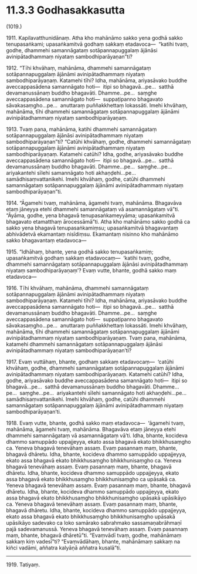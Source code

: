 # 11.3.3 Godhasakkasutta

(1019.)

1911\. Kapilavatthunidānaṃ. Atha kho mahānāmo sakko yena godhā sakko tenupasaṅkami; upasaṅkamitvā godhaṃ sakkaṃ etadavoca—  “katihi tvaṃ, godhe, dhammehi samannāgataṃ sotāpannapuggalaṃ ājānāsi avinipātadhammaṃ niyataṃ sambodhiparāyaṇan”ti?

1912\. “Tīhi khvāhaṃ, mahānāma, dhammehi samannāgataṃ sotāpannapuggalaṃ ājānāmi avinipātadhammaṃ niyataṃ sambodhiparāyaṇaṃ. Katamehi tīhi? Idha, mahānāma, ariyasāvako buddhe aveccappasādena samannāgato hoti—  itipi so bhagavā…pe…  satthā devamanussānaṃ buddho bhagavāti. Dhamme…pe…  saṃghe aveccappasādena samannāgato hoti—  suppaṭipanno bhagavato sāvakasaṃgho…pe…  anuttaraṃ puññakkhettaṃ lokassāti. Imehi khvāhaṃ, mahānāma, tīhi dhammehi samannāgataṃ sotāpannapuggalaṃ ājānāmi avinipātadhammaṃ niyataṃ sambodhiparāyaṇaṃ.

1913\. Tvaṃ pana, mahānāma, katihi dhammehi samannāgataṃ sotāpannapuggalaṃ ājānāsi avinipātadhammaṃ niyataṃ sambodhiparāyaṇan”ti? “Catūhi khvāhaṃ, godhe, dhammehi samannāgataṃ sotāpannapuggalaṃ ājānāmi avinipātadhammaṃ niyataṃ sambodhiparāyaṇaṃ. Katamehi catūhi? Idha, godhe, ariyasāvako buddhe aveccappasādena samannāgato hoti—  itipi so bhagavā…pe…  satthā devamanussānaṃ buddho bhagavāti. Dhamme…pe…  saṃghe…pe…  ariyakantehi sīlehi samannāgato hoti akhaṇḍehi…pe…  samādhisaṃvattanikehi. Imehi khvāhaṃ, godhe, catūhi dhammehi samannāgataṃ sotāpannapuggalaṃ ājānāmi avinipātadhammaṃ niyataṃ sambodhiparāyaṇan”ti.

1914\. “Āgamehi tvaṃ, mahānāma, āgamehi tvaṃ, mahānāma. Bhagavāva etaṃ jāneyya etehi dhammehi samannāgataṃ vā asamannāgataṃ vā”ti. “Āyāma, godhe, yena bhagavā tenupasaṅkameyyāma; upasaṅkamitvā bhagavato etamatthaṃ ārocessāmā”ti. Atha kho mahānāmo sakko godhā ca sakko yena bhagavā tenupasaṅkamiṃsu; upasaṅkamitvā bhagavantaṃ abhivādetvā ekamantaṃ nisīdiṃsu. Ekamantaṃ nisinno kho mahānāmo sakko bhagavantaṃ etadavoca—

1915\. “Idhāhaṃ, bhante, yena godhā sakko tenupasaṅkamiṃ; upasaṅkamitvā godhaṃ sakkaṃ etadavocaṃ—  ‘katihi tvaṃ, godhe, dhammehi samannāgataṃ sotāpannapuggalaṃ ājānāsi avinipātadhammaṃ niyataṃ sambodhiparāyaṇaṃ’? Evaṃ vutte, bhante, godhā sakko maṃ etadavoca—

1916\. Tīhi khvāhaṃ, mahānāma, dhammehi samannāgataṃ sotāpannapuggalaṃ ājānāmi avinipātadhammaṃ niyataṃ sambodhiparāyaṇaṃ. Katamehi tīhi? Idha, mahānāma, ariyasāvako buddhe aveccappasādena samannāgato hoti—  itipi so bhagavā…pe…  satthā devamanussānaṃ buddho bhagavāti. Dhamme…pe…  saṃghe aveccappasādena samannāgato hoti—  suppaṭipanno bhagavato sāvakasaṃgho…pe…  anuttaraṃ puññakkhettaṃ lokassāti. Imehi khvāhaṃ, mahānāma, tīhi dhammehi samannāgataṃ sotāpannapuggalaṃ ājānāmi avinipātadhammaṃ niyataṃ sambodhiparāyaṇaṃ. Tvaṃ pana, mahānāma, katamehi dhammehi samannāgataṃ sotāpannapuggalaṃ ājānāsi avinipātadhammaṃ niyataṃ sambodhiparāyaṇan’ti?

1917\. Evaṃ vuttāhaṃ, bhante, godhaṃ sakkaṃ etadavocaṃ—  ‘catūhi khvāhaṃ, godhe, dhammehi samannāgataṃ sotāpannapuggalaṃ ājānāmi avinipātadhammaṃ niyataṃ sambodhiparāyaṇaṃ. Katamehi catūhi? Idha, godhe, ariyasāvako buddhe aveccappasādena samannāgato hoti—  itipi so bhagavā…pe…  satthā devamanussānaṃ buddho bhagavāti. Dhamme…pe…  saṃghe…pe…  ariyakantehi sīlehi samannāgato hoti akhaṇḍehi…pe…  samādhisaṃvattanikehi. Imehi khvāhaṃ, godhe, catūhi dhammehi samannāgataṃ sotāpannapuggalaṃ ājānāmi avinipātadhammaṃ niyataṃ sambodhiparāyaṇan’ti.

1918\. Evaṃ vutte, bhante, godhā sakko maṃ etadavoca—  ‘āgamehi tvaṃ, mahānāma, āgamehi tvaṃ, mahānāma. Bhagavāva etaṃ jāneyya etehi dhammehi samannāgataṃ vā asamannāgataṃ vā’ti. Idha, bhante, kocideva dhammo samuppādo uppajjeyya, ekato assa bhagavā ekato bhikkhusaṃgho ca. Yeneva bhagavā tenevāhaṃ assaṃ. Evaṃ pasannaṃ maṃ, bhante, bhagavā dhāretu. Idha, bhante, kocideva dhammo samuppādo uppajjeyya, ekato assa bhagavā ekato bhikkhusaṃgho bhikkhunisaṃgho ca. Yeneva bhagavā tenevāhaṃ assaṃ. Evaṃ pasannaṃ maṃ, bhante, bhagavā dhāretu. Idha, bhante, kocideva dhammo samuppādo uppajjeyya, ekato assa bhagavā ekato bhikkhusaṃgho bhikkhunisaṃgho ca upāsakā ca. Yeneva bhagavā tenevāhaṃ assaṃ. Evaṃ pasannaṃ maṃ, bhante, bhagavā dhāretu. Idha, bhante, kocideva dhammo samuppādo uppajjeyya, ekato assa bhagavā ekato bhikkhusaṃgho bhikkhunisaṃgho upāsakā upāsikāyo ca. Yeneva bhagavā tenevāhaṃ assaṃ. Evaṃ pasannaṃ maṃ, bhante, bhagavā dhāretu. Idha, bhante, kocideva dhammo samuppādo uppajjeyya, ekato assa bhagavā ekato bhikkhusaṃgho bhikkhunisaṃgho upāsakā upāsikāyo sadevako ca loko samārako sabrahmako sassamaṇabrāhmaṇī pajā sadevamanussā. Yeneva bhagavā tenevāhaṃ assaṃ. Evaṃ pasannaṃ maṃ, bhante, bhagavā dhāretū”ti. “Evaṃvādī tvaṃ, godhe, mahānāmaṃ sakkaṃ kiṃ vadesī”ti? “Evaṃvādāhaṃ, bhante, mahānāmaṃ sakkaṃ na kiñci vadāmi, aññatra kalyāṇā aññatra kusalā”ti.

---

1919\. Tatiyaṃ.
